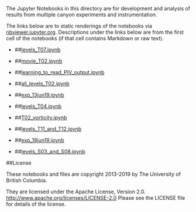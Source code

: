 The Jupyter Notebooks in this directory are for development and analysis of 
results from multiple canyon experiments and instrumentation.

The links below are to static renderings of the notebooks via
[nbviewer.jupyter.org](http://nbviewer.jupyter.org/).
Descriptions under the links below are from the first cell of the notebooks
(if that cell contains Markdown or raw text).

* ##[levels_T07.ipynb](http://nbviewer.jupyter.org/urls/bitbucket.org/canyonsubc/multipleCanyons/raw/tip/lab/PIV/experiments/notebooks/levels_T07.ipynb)  
    
* ##[movie_T02.ipynb](http://nbviewer.jupyter.org/urls/bitbucket.org/canyonsubc/multipleCanyons/raw/tip/lab/PIV/experiments/notebooks/movie_T02.ipynb)  
    
* ##[learning_to_read_PIV_output.ipynb](http://nbviewer.jupyter.org/urls/bitbucket.org/canyonsubc/multipleCanyons/raw/tip/lab/PIV/experiments/notebooks/learning_to_read_PIV_output.ipynb)  
    
* ##[all_levels_T02.ipynb](http://nbviewer.jupyter.org/urls/bitbucket.org/canyonsubc/multipleCanyons/raw/tip/lab/PIV/experiments/notebooks/all_levels_T02.ipynb)  
    
* ##[exp_13jun19.ipynb](http://nbviewer.jupyter.org/urls/bitbucket.org/canyonsubc/multipleCanyons/raw/tip/lab/PIV/experiments/notebooks/exp_13jun19.ipynb)  
    
* ##[levels_T04.ipynb](http://nbviewer.jupyter.org/urls/bitbucket.org/canyonsubc/multipleCanyons/raw/tip/lab/PIV/experiments/notebooks/levels_T04.ipynb)  
    
* ##[T02_vorticity.ipynb](http://nbviewer.jupyter.org/urls/bitbucket.org/canyonsubc/multipleCanyons/raw/tip/lab/PIV/experiments/notebooks/T02_vorticity.ipynb)  
    
* ##[levels_T11_and_T12.ipynb](http://nbviewer.jupyter.org/urls/bitbucket.org/canyonsubc/multipleCanyons/raw/tip/lab/PIV/experiments/notebooks/levels_T11_and_T12.ipynb)  
    
* ##[exp_18jun19.ipynb](http://nbviewer.jupyter.org/urls/bitbucket.org/canyonsubc/multipleCanyons/raw/tip/lab/PIV/experiments/notebooks/exp_18jun19.ipynb)  
    
* ##[levels_S03_and_S08.ipynb](http://nbviewer.jupyter.org/urls/bitbucket.org/canyonsubc/multipleCanyons/raw/tip/lab/PIV/experiments/notebooks/levels_S03_and_S08.ipynb)  
    

##License

These notebooks and files are copyright 2013-2019
by The University of British Columbia.

They are licensed under the Apache License, Version 2.0.
http://www.apache.org/licenses/LICENSE-2.0
Please see the LICENSE file for details of the license.
